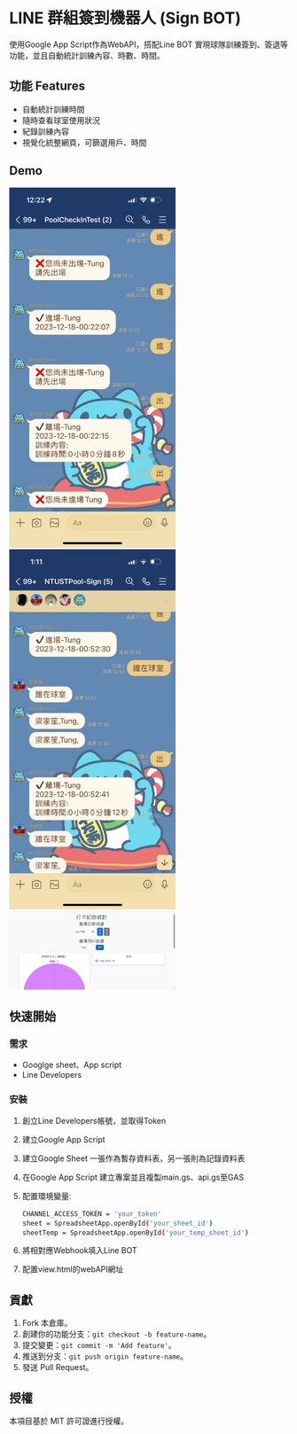 # LINE 群組簽到機器人 (Sign BOT)

使用Google App Script作為WebAPI，搭配Line BOT 實現球隊訓練簽到、簽退等功能，並且自動統計訓練內容、時數、時間。

## 功能 Features

- 自動統計訓練時間
- 隨時查看球室使用狀況
- 紀錄訓練內容
- 視覺化統整網頁，可篩選用戶、時間

## Demo

<img src="https://github.com/CharonTung/LineSignBot/blob/main/demo1.jpg" width="300px">
<img src="https://github.com/CharonTung/LineSignBot/blob/main/demo2.jpg" width="300px">
<img src="https://github.com/CharonTung/LineSignBot/blob/main/demo3.png" width="300px">

## 快速開始

### 需求

- Googlge sheet、App script
- Line Developers

### 安裝

1. 創立Line Developers帳號，並取得Token

2. 建立Google App Script

3. 建立Google Sheet 一張作為暫存資料表，另一張則為記錄資料表

4. 在Google App Script 建立專案並且複製main.gs、api.gs至GAS

5. 配置環境變量:

   ```bash
   CHANNEL_ACCESS_TOKEN = 'your_token'
   sheet = SpreadsheetApp.openById('your_sheet_id')
   sheetTemp = SpreadsheetApp.openById('your_temp_sheet_id')

7. 將相對應Webhook填入Line BOT

8. 配置view.html的webAPI網址

## 貢獻

1. Fork 本倉庫。
2. 創建你的功能分支：`git checkout -b feature-name`。
3. 提交變更：`git commit -m 'Add feature'`。
4. 推送到分支：`git push origin feature-name`。
5. 發送 Pull Request。

## 授權

本項目基於 MIT 許可證進行授權。
